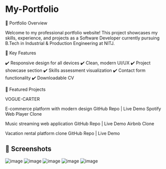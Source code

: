 # My-Portfolio
🌟 Portfolio Overview

Welcome to my professional portfolio website! This project showcases my skills, experience, and projects as a Software Developer currently pursuing B.Tech in Industrial & Production Engineering at NITJ.

📌 Key Features

✔️ Responsive design for all devices
✔️ Clean, modern UI/UX
✔️ Project showcase section
✔️ Skills assessment visualization
✔️ Contact form functionality
✔️ Downloadable CV


🚀 Featured Projects

VOGUE-CARTER

E-commerce platform with modern design
GitHub Repo | Live Demo
Spotify Web Player Clone

Music streaming web application
GitHub Repo | Live Demo
Airbnb Clone

Vacation rental platform clone
GitHub Repo | Live Demo

## 📸 Screenshots
![image](https://github.com/user-attachments/assets/ca0c477a-4667-4e6b-a298-15c6e25bfd46)
![image](https://github.com/user-attachments/assets/b03ab225-9b91-4ddb-8b9b-13ad957c2b47)
![image](https://github.com/user-attachments/assets/21c3bd28-1c23-4211-a7c2-2cdc32af41b8)
![image](https://github.com/user-attachments/assets/69a4b685-163c-4177-8da1-93d87756a95f)
![image](https://github.com/user-attachments/assets/3e2b39d6-2b46-489b-8cde-83b16b7218e0)
